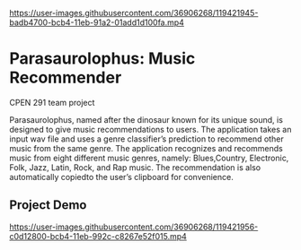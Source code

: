 
https://user-images.githubusercontent.com/36906268/119421945-badb4700-bcb4-11eb-91a2-01add1d100fa.mp4

# Parasaurolophus: Music Recommender
CPEN 291 team project

Parasaurolophus, named after the dinosaur known for its unique sound, is designed to give music recommendations to users. The application takes an input wav file and uses a genre classifier’s prediction to recommend other music from the same genre. The application recognizes and recommends music from eight different music genres, namely: Blues,Country, Electronic, Folk, Jazz, Latin, Rock, and Rap music. The recommendation is also automatically copiedto the user’s clipboard for convenience.

## Project Demo

https://user-images.githubusercontent.com/36906268/119421956-c0d12800-bcb4-11eb-992c-c8267e52f015.mp4













